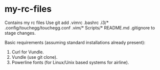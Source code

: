# my-rc-files
Contains my rc files
Use 
	git add .vimrc .bashrc .i3/* .config/touchegg/touchegg.conf .vim/* Scripts/* README.md .gitignore
to stage changes.

Basic requirements (assuming standard installations already present):
1. Curl for Vundle.
2. Vundle (use git clone).
3. Powerline fonts (for Linux/Unix based systems for airline).
